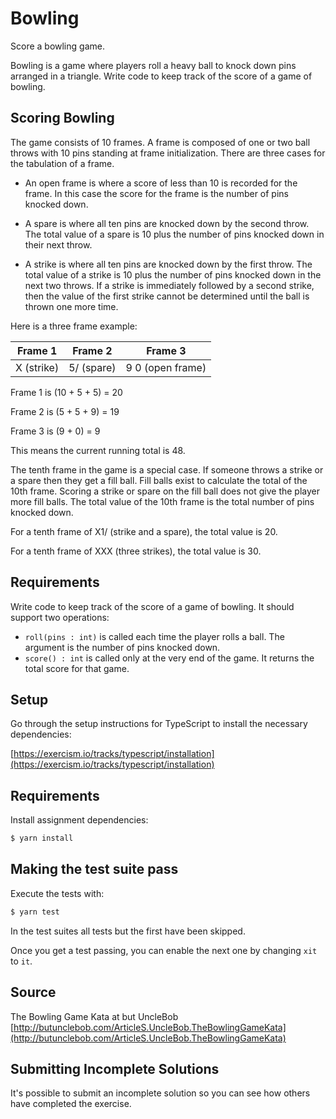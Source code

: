 # Bowling

Score a bowling game.

Bowling is a game where players roll a heavy ball to knock down pins arranged in a triangle. Write code to keep track of
the score of a game of bowling.

## Scoring Bowling

The game consists of 10 frames. A frame is composed of one or two ball throws with 10 pins standing at frame
initialization. There are three cases for the tabulation of a frame.

* An open frame is where a score of less than 10 is recorded for the frame. In this case the score for the frame is the
  number of pins knocked down.

* A spare is where all ten pins are knocked down by the second throw. The total value of a spare is 10 plus the number
  of pins knocked down in their next throw.

* A strike is where all ten pins are knocked down by the first throw. The total value of a strike is 10 plus the number
  of pins knocked down in the next two throws. If a strike is immediately followed by a second strike, then the value of
  the first strike cannot be determined until the ball is thrown one more time.

Here is a three frame example:

| Frame 1         | Frame 2       | Frame 3                |
| :-------------: |:-------------:| :---------------------:|
| X (strike)      | 5/ (spare)    | 9 0 (open frame)       |

Frame 1 is (10 + 5 + 5) = 20

Frame 2 is (5 + 5 + 9) = 19

Frame 3 is (9 + 0) = 9

This means the current running total is 48.

The tenth frame in the game is a special case. If someone throws a strike or a spare then they get a fill ball. Fill
balls exist to calculate the total of the 10th frame. Scoring a strike or spare on the fill ball does not give the
player more fill balls. The total value of the 10th frame is the total number of pins knocked down.

For a tenth frame of X1/ (strike and a spare), the total value is 20.

For a tenth frame of XXX (three strikes), the total value is 30.

## Requirements

Write code to keep track of the score of a game of bowling. It should support two operations:

* `roll(pins : int)` is called each time the player rolls a ball. The argument is the number of pins knocked down.
* `score() : int` is called only at the very end of the game. It returns the total score for that game.

## Setup

Go through the setup instructions for TypeScript to install the necessary dependencies:

[https://exercism.io/tracks/typescript/installation](https://exercism.io/tracks/typescript/installation)

## Requirements

Install assignment dependencies:

```bash
$ yarn install
```

## Making the test suite pass

Execute the tests with:

```bash
$ yarn test
```

In the test suites all tests but the first have been skipped.

Once you get a test passing, you can enable the next one by changing `xit` to
`it`.

## Source

The Bowling Game Kata at but
UncleBob [http://butunclebob.com/ArticleS.UncleBob.TheBowlingGameKata](http://butunclebob.com/ArticleS.UncleBob.TheBowlingGameKata)

## Submitting Incomplete Solutions

It's possible to submit an incomplete solution so you can see how others have completed the exercise.
